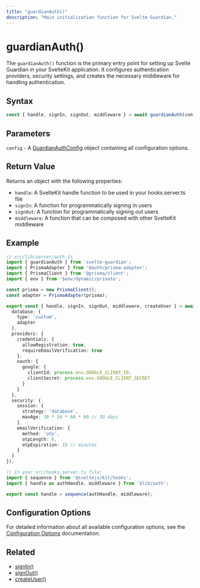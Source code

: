 ```yaml
---
title: "guardianAuth()"
description: "Main initialization function for Svelte Guardian."
---
```


# guardianAuth()

The `guardianAuth()` function is the primary entry point for setting up Svelte Guardian in your SvelteKit application. It configures authentication providers, security settings, and creates the necessary middleware for handling authentication.

## Syntax

```typescript
const { handle, signIn, signOut, middleware } = await guardianAuth(config: GuardianAuthConfig);
```

## Parameters

`config` - A [GuardianAuthConfig](/api-reference/types.md#guardianauthconfig) object containing all configuration options.

## Return Value

Returns an object with the following properties:

- `handle`: A SvelteKit handle function to be used in your hooks.server.ts file
- `signIn`: A function for programmatically signing in users
- `signOut`: A function for programmatically signing out users
- `middleware`: A function that can be composed with other SvelteKit middleware

## Example

```typescript
// src/lib/server/auth.ts
import { guardianAuth } from 'svelte-guardian';
import { PrismaAdapter } from '@auth/prisma-adapter';
import { PrismaClient } from '@prisma/client';
import { env } from '$env/dynamic/private';

const prisma = new PrismaClient();
const adapter = PrismaAdapter(prisma);

export const { handle, signIn, signOut, middleware, createUser } = await guardianAuth({
  database: {
    type: 'custom',
    adapter
  },
  providers: {
    credentials: {
      allowRegistration: true,
      requireEmailVerification: true
    },
    oauth: {
      google: {
        clientId: process.env.GOOGLE_CLIENT_ID,
        clientSecret: process.env.GOOGLE_CLIENT_SECRET
      }
    }
  },
  security: {
    session: {
      strategy: 'database',
      maxAge: 30 * 24 * 60 * 60 // 30 days
    },
    emailVerification: {
      method: 'otp',
      otpLength: 6,
      otpExpiration: 15 // minutes
    }
  }
});

// In your src/hooks.server.ts file:
import { sequence } from '@sveltejs/kit/hooks';
import { handle as authHandle, middleware } from '$lib/auth';

export const handle = sequence(authHandle, middleware);
```

## Configuration Options

For detailed information about all available configuration options, see the [Configuration Options](/api-reference/config/options.md) documentation.

## Related

- [signIn()](/api-reference/core/sign-in.md)
- [signOut()](/api-reference/core/sign-out.md)
- [createUser()](/api-reference/core/create-user.md)
